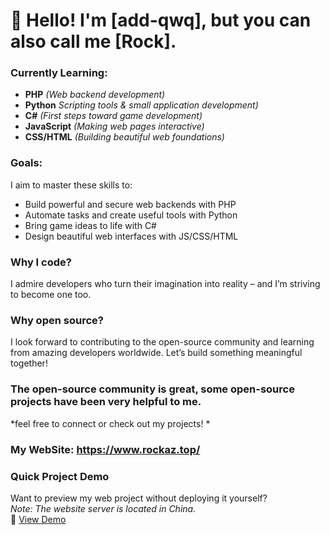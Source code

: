 # 👋 Hello! I'm [add-qwq], but you can also call me [Rock].  

### Currently Learning:  
- **PHP** _(Web backend development)_  
- **Python** _Scripting tools & small application development)_  
- **C#**  _(First steps toward game development)_  
- **JavaScript**  _(Making web pages interactive)_  
- **CSS/HTML**  _(Building beautiful web foundations)_  

### Goals:  
I aim to master these skills to:  
- Build powerful and secure web backends with PHP
- Automate tasks and create useful tools with Python  
- Bring game ideas to life with C#  
- Design beautiful web interfaces with JS/CSS/HTML  

### Why I code?  
I admire developers who turn their imagination into reality – and I’m striving to become one too.  

### Why open source?  
I look forward to contributing to the open-source community and learning from amazing developers worldwide. Let’s build something meaningful together!  

### The open-source community is great, some open-source projects have been very helpful to me.  

*feel free to connect or check out my projects! *  

### My WebSite: https://www.rockaz.top/

### Quick Project Demo  
Want to preview my web project without deploying it yourself?  
*Note: The website server is located in China.*  
🔗 [View Demo](https://www.rockaz.top/GitHub-Project-Demo/)  
